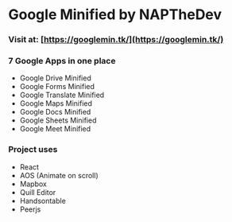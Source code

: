 # Google Minified by NAPTheDev
### Visit at: [https://googlemin.tk/](https://googlemin.tk/)

### 7 Google Apps in one place
- Google Drive Minified
- Google Forms Minified
- Google Translate Minified
- Google Maps Minified
- Google Docs Minified
- Google Sheets Minified
- Google Meet Minified

### Project uses
- React
- AOS (Animate on scroll)
- Mapbox
- Quill Editor
- Handsontable
- Peerjs